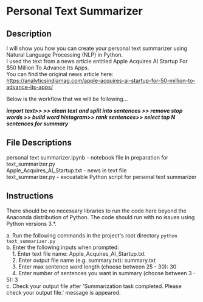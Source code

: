 # Personal Text Summarizer

## Description

I will show you how you can create your personal text summarizer using Natural Language Processing (NLP) in Python.<br/>
I used the text from a news article entitled Apple Acquires AI Startup For $50 Million To Advance Its Apps.<br/>
You can find the original news article here: https://analyticsindiamag.com/apple-acquires-ai-startup-for-50-million-to-advance-its-apps/

Below is the workflow that we will be following…<br/>

**_import text>> >> clean text and split into sentences >> remove stop words >> build word histogram>> rank sentences>> select top N sentences for summary_**

## File Descriptions

personal text summarizer.ipynb - notebook file in preparation for text_summarizer.py<br/>
Apple_Acquires_AI_Startup.txt - news in text file<br/>
text_summarizer.py - excuatable Python script for personal text summarizer<br/>

## Instructions

There should be no necessary libraries to run the code here beyond the Anaconda distribution of Python. The code should run with no issues using Python versions 3.*.

a. Run the following commands in the project's root directory `python text_summarizer.py`<br/>
b. Enter the following inputs when prompted:<br/>
&nbsp;&nbsp;&nbsp;&nbsp;1. Enter text file name: Apple_Acquires_AI_Startup.txt<br/>
&nbsp;&nbsp;&nbsp;&nbsp;2. Enter output file name (e.g. summary.txt): summary.txt<br/>
&nbsp;&nbsp;&nbsp;&nbsp;3. Enter max sentence word length (choose between 25 - 30): 30<br/>
&nbsp;&nbsp;&nbsp;&nbsp;4. Enter number of sentences you want in summary (choose between 3 - 5): 3<br/>
c. Check your output file after 'Summarization task completed. Please check your output file.' message is appeared.
